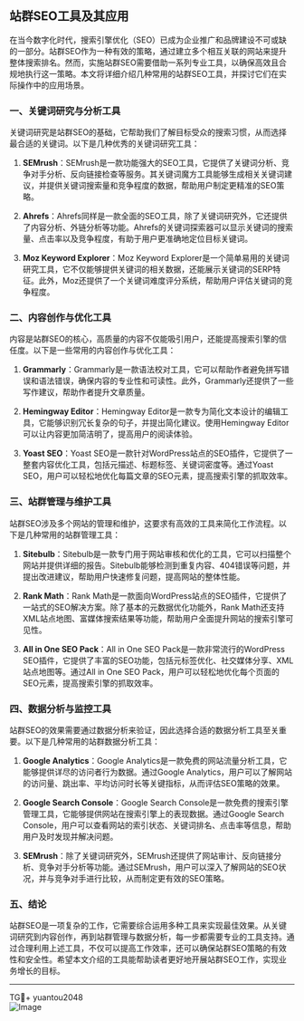 ## 站群SEO工具及其应用

在当今数字化时代，搜索引擎优化（SEO）已成为企业推广和品牌建设不可或缺的一部分。站群SEO作为一种有效的策略，通过建立多个相互关联的网站来提升整体搜索排名。然而，实施站群SEO需要借助一系列专业工具，以确保高效且合规地执行这一策略。本文将详细介绍几种常用的站群SEO工具，并探讨它们在实际操作中的应用场景。

### 一、关键词研究与分析工具

关键词研究是站群SEO的基础，它帮助我们了解目标受众的搜索习惯，从而选择最合适的关键词。以下是几种优秀的关键词研究工具：

1. **SEMrush**：SEMrush是一款功能强大的SEO工具，它提供了关键词分析、竞争对手分析、反向链接检查等服务。其关键词魔方工具能够生成相关关键词建议，并提供关键词搜索量和竞争程度的数据，帮助用户制定更精准的SEO策略。

2. **Ahrefs**：Ahrefs同样是一款全面的SEO工具，除了关键词研究外，它还提供了内容分析、外链分析等功能。Ahrefs的关键词探索器可以显示关键词的搜索量、点击率以及竞争程度，有助于用户更准确地定位目标关键词。

3. **Moz Keyword Explorer**：Moz Keyword Explorer是一个简单易用的关键词研究工具，它不仅能够提供关键词的相关数据，还能展示关键词的SERP特征。此外，Moz还提供了一个关键词难度评分系统，帮助用户评估关键词的竞争程度。

### 二、内容创作与优化工具

内容是站群SEO的核心，高质量的内容不仅能吸引用户，还能提高搜索引擎的信任度。以下是一些常用的内容创作与优化工具：

1. **Grammarly**：Grammarly是一款语法校对工具，它可以帮助作者避免拼写错误和语法错误，确保内容的专业性和可读性。此外，Grammarly还提供了一些写作建议，帮助作者提升文章质量。

2. **Hemingway Editor**：Hemingway Editor是一款专为简化文本设计的编辑工具，它能够识别冗长复杂的句子，并提出简化建议。使用Hemingway Editor可以让内容更加简洁明了，提高用户的阅读体验。

3. **Yoast SEO**：Yoast SEO是一款针对WordPress站点的SEO插件，它提供了一整套内容优化工具，包括元描述、标题标签、关键词密度等。通过Yoast SEO，用户可以轻松地优化每篇文章的SEO元素，提高搜索引擎的抓取效率。

### 三、站群管理与维护工具

站群SEO涉及多个网站的管理和维护，这要求有高效的工具来简化工作流程。以下是几种常用的站群管理工具：

1. **Sitebulb**：Sitebulb是一款专门用于网站审核和优化的工具，它可以扫描整个网站并提供详细的报告。Sitebulb能够检测到重复内容、404错误等问题，并提出改进建议，帮助用户快速修复问题，提高网站的整体性能。

2. **Rank Math**：Rank Math是一款面向WordPress站点的SEO插件，它提供了一站式的SEO解决方案。除了基本的元数据优化功能外，Rank Math还支持XML站点地图、富媒体搜索结果等功能，帮助用户全面提升网站的搜索引擎可见性。

3. **All in One SEO Pack**：All in One SEO Pack是一款非常流行的WordPress SEO插件，它提供了丰富的SEO功能，包括元标签优化、社交媒体分享、XML站点地图等。通过All in One SEO Pack，用户可以轻松地优化每个页面的SEO元素，提高搜索引擎的抓取效率。

### 四、数据分析与监控工具

站群SEO的效果需要通过数据分析来验证，因此选择合适的数据分析工具至关重要。以下是几种常用的站群数据分析工具：

1. **Google Analytics**：Google Analytics是一款免费的网站流量分析工具，它能够提供详尽的访问者行为数据。通过Google Analytics，用户可以了解网站的访问量、跳出率、平均访问时长等关键指标，从而评估SEO策略的效果。

2. **Google Search Console**：Google Search Console是一款免费的搜索引擎管理工具，它能够提供网站在搜索引擎上的表现数据。通过Google Search Console，用户可以查看网站的索引状态、关键词排名、点击率等信息，帮助用户及时发现并解决问题。

3. **SEMrush**：除了关键词研究外，SEMrush还提供了网站审计、反向链接分析、竞争对手分析等功能。通过SEMrush，用户可以深入了解网站的SEO状况，并与竞争对手进行比较，从而制定更有效的SEO策略。

### 五、结论

站群SEO是一项复杂的工作，它需要综合运用多种工具来实现最佳效果。从关键词研究到内容创作，再到站群管理与数据分析，每一步都需要专业的工具支持。通过合理利用上述工具，不仅可以提高工作效率，还可以确保站群SEO策略的有效性和安全性。希望本文介绍的工具能帮助读者更好地开展站群SEO工作，实现业务增长的目标。

---

TG💪+ yuantou2048  
![Image](https://github.com/user-attachments/assets/42a5a4a5-fea9-4a1d-8aa0-73e57e430cca)